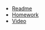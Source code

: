 + [Readme](https://docs.google.com/document/d/1ANRkOZqy0T92fmQBlNbbASjrshP1u_Xc7bIJz4Y8GiA/)
+ [Homework](https://github.com/Mybono/java_lvl_1/blob/main/hw1.java)
+ [Video](https://www.youtube.com/watch?v=2imszjDxfC0)
